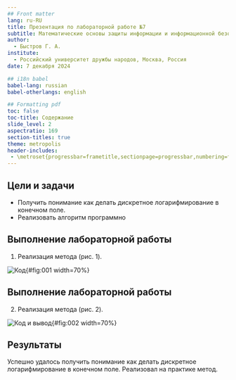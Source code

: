 ```yaml
---
## Front matter
lang: ru-RU
title: Презентация по лабораторной работе №7
subtitle: Математические основы защиты информации и информационной безопасности
author:
  - Быстров Г. А.
institute:
  - Российский университет дружбы народов, Москва, Россия
date: 7 декабря 2024

## i18n babel
babel-lang: russian
babel-otherlangs: english

## Formatting pdf
toc: false
toc-title: Содержание
slide_level: 2
aspectratio: 169
section-titles: true
theme: metropolis
header-includes:
 - \metroset{progressbar=frametitle,sectionpage=progressbar,numbering=fraction}
---
```


## Цели и задачи

- Получить понимание как делать дискретное логарифмирование в конечном поле.
- Реализовать алгоритм программно

## Выполнение лабораторной работы

1. Реализация метода (рис. 1).

![Код](image/1.png){#fig:001 width=70%}

## Выполнение лабораторной работы

2. Реализация метода (рис. 2).

![Код и вывод](image/2.png){#fig:002 width=70%}

## Результаты

Успешно удалось получить понимание как делать дискретное логарифмирование в конечном поле. Реализовал на практике метод.
